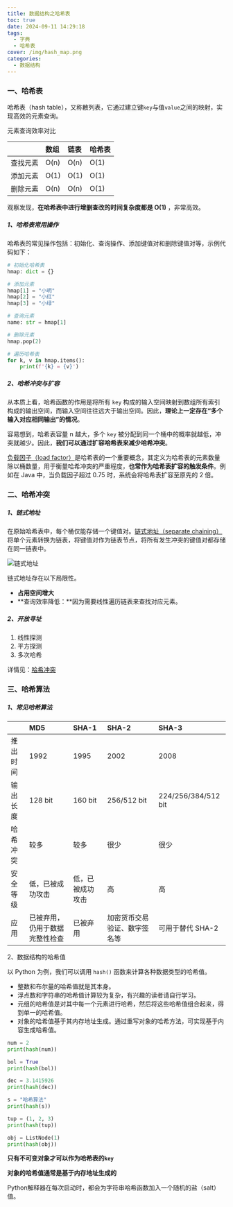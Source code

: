 ```yaml
---
title: 数据结构之哈希表
toc: true
date: 2024-09-11 14:29:18
tags:
  - 字典
  - 哈希表
cover: /img/hash_map.png
categories:
  - 数据结构
---
```


### 一、哈希表

哈希表（hash table），又称散列表，它通过建立键`key`与值`value`之间的映射，实现高效的元素查询。

元素查询效率对比

|          | 数组 | 链表 | 哈希表 |
| :------- | :--- | :--- | :----- |
| 查找元素 | O(n) | O(n) | O(1)   |
| 添加元素 | O(1) | O(1) | O(1)   |
| 删除元素 | O(n) | O(n) | O(1)   |

观察发现，**在哈希表中进行增删查改的时间复杂度都是 O(1)** ，非常高效。

##### 1、哈希表常用操作

哈希表的常见操作包括：初始化、查询操作、添加键值对和删除键值对等，示例代码如下：

```python
# 初始化哈希表
hmap: dict = {}

# 添加元素
hmap[1] = "小明"
hmap[2] = "小红"
hmap[3] = "小绿"

# 查询元素
name: str = hmap[1]

# 删除元素
hmap.pop(2)

# 遍历哈希表
for k, v in hmap.items():
    print(f'{k} = {v}')
```

##### 2、哈希冲突与扩容

从本质上看，哈希函数的作用是将所有 `key` 构成的输入空间映射到数组所有索引构成的输出空间，而输入空间往往远大于输出空间。因此，**理论上一定存在“多个输入对应相同输出”的情况**。

容易想到，哈希表容量 n 越大，多个 `key` 被分配到同一个桶中的概率就越低，冲突就越少。因此，**我们可以通过扩容哈希表来减少哈希冲突**。

<u>负载因子（load factor）</u>是哈希表的一个重要概念，其定义为哈希表的元素数量除以桶数量，用于衡量哈希冲突的严重程度，**也常作为哈希表扩容的触发条件**。例如在 Java 中，当负载因子超过 0.75 时，系统会将哈希表扩容至原先的 2 倍。

### 二、哈希冲突

##### 1、链式地址

在原始哈希表中，每个桶仅能存储一个键值对。<u>链式地址（separate chaining）</u>将单个元素转换为链表，将键值对作为链表节点，将所有发生冲突的键值对都存储在同一链表中。

![链式地址](/img/hash_table_chaining.png)

链式地址存在以下局限性。

- **占用空间增大**
- **查询效率降低：**因为需要线性遍历链表来查找对应元素。

##### 2、开放寻址

1. 线性探测
2. 平方探测
3. 多次哈希

详情见：[哈希冲突](https://www.hello-algo.com/chapter_hashing/hash_collision/#622)

### 三、哈希算法

##### 1、常见哈希算法

|          | MD5                            | SHA-1            | SHA-2                        | SHA-3               |
| :------- | :----------------------------- | :--------------- | :--------------------------- | :------------------ |
| 推出时间 | 1992                           | 1995             | 2002                         | 2008                |
| 输出长度 | 128 bit                        | 160 bit          | 256/512 bit                  | 224/256/384/512 bit |
| 哈希冲突 | 较多                           | 较多             | 很少                         | 很少                |
| 安全等级 | 低，已被成功攻击               | 低，已被成功攻击 | 高                           | 高                  |
| 应用     | 已被弃用，仍用于数据完整性检查 | 已被弃用         | 加密货币交易验证、数字签名等 | 可用于替代 SHA-2    |

2、数据结构的哈希值

以 Python 为例，我们可以调用 `hash()` 函数来计算各种数据类型的哈希值。

- 整数和布尔量的哈希值就是其本身。
- 浮点数和字符串的哈希值计算较为复杂，有兴趣的读者请自行学习。
- 元组的哈希值是对其中每一个元素进行哈希，然后将这些哈希值组合起来，得到单一的哈希值。
- 对象的哈希值基于其内存地址生成。通过重写对象的哈希方法，可实现基于内容生成哈希值。

```python
num = 2
print(hash(num))

bol = True
print(hash(bol))

dec = 3.1415926
print(hash(dec))

s = "哈希算法"
print(hash(s))

tup = (1, 2, 3)
print(hash(tup))

obj = ListNode(1)
print(hash(obj))
```

**只有不可变对象才可以作为哈希表的`key`**

**对象的哈希值通常是基于内存地址生成的**

Python解释器在每次启动时，都会为字符串哈希函数加入一个随机的盐（salt）值。

